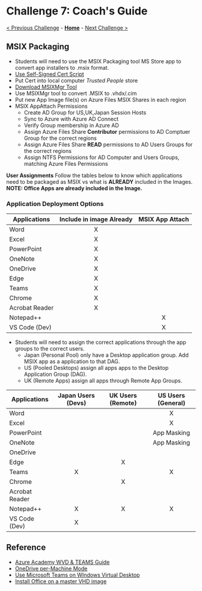 # Challenge 7: Coach's Guide

[< Previous Challenge](./06-Implement-Manage-FsLogix.md) - **[Home](README.md)** - [Next Challenge >](./08-Plan-Implement-BCDR.md)

## MSIX Packaging

- Students will need to use the MSIX Packaging tool MS Store app to convert app installers to .msix format. 
- [Use Self-Signed Cert Script](https://raw.githubusercontent.com/DeanCefola/PowerShell-Scripts/master/Certificate_Self%20Signed.ps1)
- Put Cert into local computer *Trusted People* store
- [Download MSIXMgr Tool](https://aka.ms/msixmgr)
- Use MSIXMgr tool to convert .MSIX to .vhdx/.cim
- Put new App Image file(s) on Azure Files MSIX Shares in each region
- MSIX AppAttach Permissions
    - Create AD Group for US,UK,Japan Session Hosts
    - Sync to Azure with Azure AD Connect
    - Verify Group membership in Azure AD 
    - Assign Azure Files Share **Contributor** permissions to AD Comptuer Group for the correct regions
    - Assign Azure Files Share **READ** permissions to AD Users Groups for the correct regions
    - Assign NTFS Permissions for AD Computer and Users Groups, matching Azure Files Permissions

**User Assignments**
Follow the tables below to know which applications need to be packaged as MSIX vs what is **ALREADY** included in the Images.  
**NOTE: Office Apps are already included in the Image.**

### Application Deployment Options

Applications| Include in image Already | MSIX App Attach |
------------|:------------------------:|:---------------:|
Word        | X                        |                 |
Excel       | X                        |                 |
PowerPoint  | X                        |                 |
OneNote     | X                        |                 |
OneDrive    | X                        |                 |
Edge        | X                        |                 |
Teams       | X                        |                 |
Chrome      | X                        |                 |
Acrobat Reader| X                      |                 |
Notepad++   |                          | X               |
VS Code (Dev) |                        | X               |  

- Students will need to assign the correct applications through the app groups to the correct users.
    * Japan (Personal Pool) only have a Desktop application group.  Add MSIX app as a application to that DAG.
    * US (Pooled Desktops) assign all apps  apps to the Desktop Application Group (DAG).
    * UK (Remote Apps) assign all apps through Remote App Groups.

Applications    | Japan Users (Devs)  |   UK Users (Remote)   |   US Users (General)  |
----------------|:-------------------:|:---------------------:|:---------------------:|
Word            |                     |                       | X                     |  
Excel           |                     |                       | X                     |
PowerPoint      |                     |                       | App Masking           |
OneNote         |                     |                       | App Masking           |
OneDrive        |                     |                       |                       |
Edge            |                     | X                     |                       |
Teams           | X                   |                       | X                     |
Chrome          |                     | X                     |                       |
Acrobat Reader  |                     |                       |                       |
Notepad++       | X                   | X                     | X                     |
VS Code (Dev)   | X                   |                       |                       |

## Reference

- [Azure Academy WVD & TEAMS Guide](https://www.youtube.com/watch?v=RfbolIgPcBY)
- [OneDrive per-Machine Mode](https://docs.microsoft.com/en-us/azure/virtual-desktop/install-office-on-wvd-master-image#install-onedrive-in-per-machine-mode)
- [Use Microsoft Teams on WIndows Virtual Desktop](https://docs.microsoft.com/en-us/azure/virtual-desktop/teams-on-wvd)
- [Install Office on a master VHD image](https://docs.microsoft.com/en-us/azure/virtual-desktop/install-office-on-wvd-master-image)